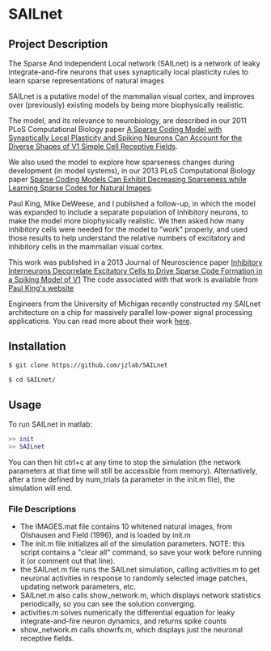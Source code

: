 # SAILnet

## Project Description
The Sparse And Independent Local network (SAILnet) is a network of leaky integrate-and-fire neurons that uses synaptically local plasticity rules to learn sparse representations of natural images

SAILnet is a putative model of the mammalian visual cortex, and improves over (previously) existing models by being more biophysically realistic.

The model, and its relevance to neurobiology, are described in our 2011 PLoS Computational Biology paper
[A Sparse Coding Model with Synaptically Local Plasticity and Spiking Neurons Can Account for the Diverse Shapes of V1 Simple Cell Receptive Fields](http://www.ploscompbiol.org/article/info%3Adoi%2F10.1371%2Fjournal.pcbi.1002250).

We also used the model to explore how sparseness changes during development (in model systems), in our 2013 PLoS Computational Biology paper [Sparse Coding Models Can Exhibit Decreasing Sparseness while Learning Sparse Codes for Natural Images](http://www.ploscompbiol.org/article/info:doi/10.1371/journal.pcbi.1003182).

Paul King, Mike DeWeese, and I published a follow-up, in which the model was expanded to include a separate population of inhibitory neurons, to make the model more biophysically realistic. We then asked how many inhibitory cells were needed for the model to "work" properly, and used those results to help understand the relative numbers of excitatory and inhibitory cells in the mammalian visual cortex.

This work was published in a 2013 Journal of Neuroscience paper [Inhibitory Interneurons Decorrelate Excitatory Cells to Drive Sparse Code Formation in a Spiking Model of V1](http://jzlab.org/king_zylberberg_deweese_JNeuro_Dale_SAILnet_2013.pdf)
The code associated with that work is available from [Paul King's website](http://www.pking.org/research/EINet/)


Engineers from the University of Michigan recently constructed my SAILnet architecture on a chip for massively parallel low-power signal processing applications.
You can read more about their work [here](http://web.eecs.umich.edu/~zhengya/papers/kim%20tsp%202014.pdf).

## Installation

```bash
$ git clone https://github.com/jzlab/SAILnet

$ cd SAILnet/
```

## Usage

To run SAILnet in matlab:

```matlab
>> init
>> SAILnet
```

You can then hit ctrl+c at any time to stop the simulation (the network parameters at that time will still be accessible from memory).
Alternatively, after a time defined by num_trials (a parameter in the init.m file), the simulation will end.

### File Descriptions

- The IMAGES.mat file contains 10 whitened natural images, from Olshausen and Field (1996), and is loaded by init.m
- The init.m file initializes all of the simulation parameters. NOTE: this script contains a "clear all" command, so save your work before running it (or comment out that line).
- the SAILnet.m file runs the SAILnet simulation, calling activities.m to get neuronal activities in response to randomly selected image patches, updating network parameters, etc.
- SAILnet.m also calls show_network.m, which displays network statistics periodically, so you can see the solution converging. 
- activities.m solves numerically the differential equation for leaky integrate-and-fire neuron dynamics, and returns spike counts 
- show_network.m calls showrfs.m, which displays just the neuronal receptive fields. 
